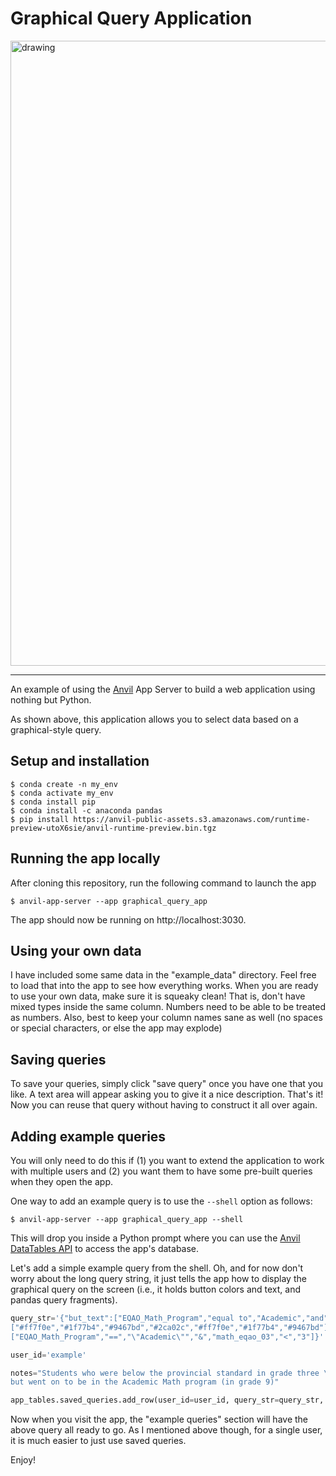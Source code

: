# Graphical Query Application

<img src="https://github.com/Alcampopiano/graphical_query_app/blob/master/img/ga.gif?raw=true" alt="drawing" width="1000"/>

---

An example of using the [Anvil](https://anvil.works/) App Server to build a web application using nothing but Python.

As shown above, this application allows you to select data based on a graphical-style query.

## Setup and installation

```
$ conda create -n my_env
$ conda activate my_env
$ conda install pip
$ conda install -c anaconda pandas
$ pip install https://anvil-public-assets.s3.amazonaws.com/runtime-preview-utoX6sie/anvil-runtime-preview.bin.tgz
```

## Running the app locally

After cloning this repository, run the following command to launch the app 

```
$ anvil-app-server --app graphical_query_app
```

The app should now be running on http://localhost:3030. 

## Using your own data

I have included some same data in the "example_data" directory. Feel free to load that into the
app to see how everything works. When you are ready to use your own data, make sure it is squeaky clean!
That is, don't have mixed types inside the same column. Numbers need to be able to be treated as numbers.
Also, best to keep your column names sane as well
(no spaces or special characters, or else the app may explode)

## Saving queries

To save your queries, simply click "save query" once you have one that you like.
A text area will appear asking you to give it a nice description. That's it!
Now you can reuse that query without having to construct it all over again.

## Adding example queries

You will only need to do this if (1) you want to extend the application to work with multiple users and (2)
you want them to have some pre-built queries when they open the app. 

One way to add an example query is to use the `--shell` option as follows:

```
$ anvil-app-server --app graphical_query_app --shell
```

This will drop you inside a Python prompt where you can use the
[Anvil DataTables API](https://anvil.works/docs/data-tables)
to access the app's database.

Let's add a simple example query from the shell. Oh, and for now don't worry about the long query string, it just
tells the app how to display the graphical query on the screen (i.e., it holds button colors and text, and pandas query fragments). 

```python
query_str='{"but_text":["EQAO_Math_Program","equal to","Academic","and","math_eqao_03","less than",3],"but_color":\
["#ff7f0e","#1f77b4","#9467bd","#2ca02c","#ff7f0e","#1f77b4","#9467bd"],"query_frags":\
["EQAO_Math_Program","==","\"Academic\"","&","math_eqao_03","<","3"]}'

user_id='example'

notes="Students who were below the provincial standard in grade three \
but went on to be in the Academic Math program (in grade 9)"

app_tables.saved_queries.add_row(user_id=user_id, query_str=query_str, notes=notes)
```

Now when you visit the app, the "example queries" section will have the above query
all ready to go. As I mentioned above though, for a single user, it is much
easier to just use saved queries.

Enjoy!


